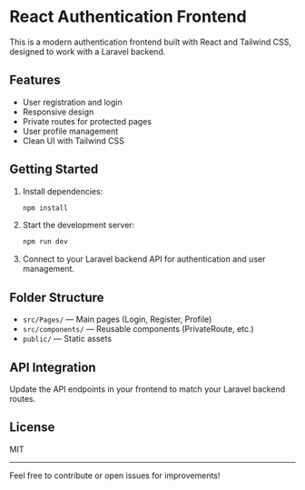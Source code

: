 # React Authentication Frontend

This is a modern authentication frontend built with React and Tailwind CSS, designed to work with a Laravel backend.

## Features
- User registration and login
- Responsive design
- Private routes for protected pages
- User profile management
- Clean UI with Tailwind CSS

## Getting Started

1. Install dependencies:
   ```bash
   npm install
   ```
2. Start the development server:
   ```bash
   npm run dev
   ```
3. Connect to your Laravel backend API for authentication and user management.

## Folder Structure
- `src/Pages/` — Main pages (Login, Register, Profile)
- `src/components/` — Reusable components (PrivateRoute, etc.)
- `public/` — Static assets

## API Integration
Update the API endpoints in your frontend to match your Laravel backend routes.

## License
MIT

---
Feel free to contribute or open issues for improvements!
